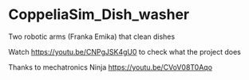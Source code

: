 # CoppeliaSim_Dish_washer
Two robotic arms (Franka Emika) that clean dishes

Watch https://youtu.be/CNPgJSK4gU0 to check what the project does

Thanks to mechatronics Ninja
  https://youtu.be/CVoV08T0Aqo
